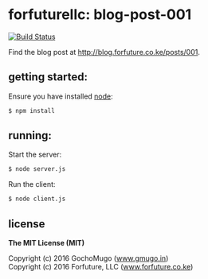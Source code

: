# forfuturellc: blog-post-001

[![Build Status](https://travis-ci.org/forfuturellc-x/blog-post-001.svg?branch=master)](https://travis-ci.org/forfuturellc-x/blog-post-001)

Find the blog post at http://blog.forfuture.co.ke/posts/001.


## getting started:

Ensure you have installed [node](https://nodejs.org):

```bash
$ npm install
```

## running:

Start the server:

```bash
$ node server.js
```

Run the client:

```bash
$ node client.js
```


## license

**The MIT License (MIT)**

Copyright (c) 2016 GochoMugo (www.gmugo.in) <br/>
Copyright (c) 2016 Forfuture, LLC (www.forfuture.co.ke)
